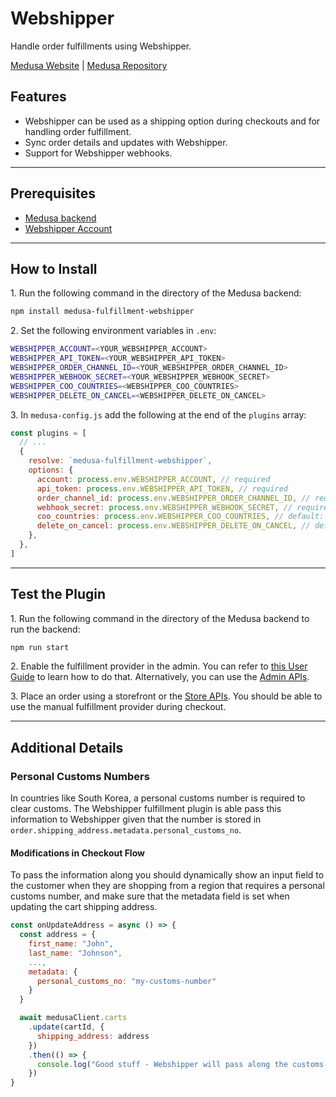 # Webshipper

Handle order fulfillments using Webshipper.

[Medusa Website](https://medusajs.com) | [Medusa Repository](https://github.com/medusajs/medusa)

## Features

- Webshipper can be used as a shipping option during checkouts and for handling order fulfillment.
- Sync order details and updates with Webshipper.
- Support for Webshipper webhooks.

---

## Prerequisites

- [Medusa backend](https://docs.medusajs.com/v1/development/backend/install)
- [Webshipper Account](https://webshipper.com)

---

## How to Install

1\. Run the following command in the directory of the Medusa backend:

  ```bash
  npm install medusa-fulfillment-webshipper
  ```

2\. Set the following environment variables in `.env`:

  ```bash
  WEBSHIPPER_ACCOUNT=<YOUR_WEBSHIPPER_ACCOUNT>
  WEBSHIPPER_API_TOKEN=<YOUR_WEBSHIPPER_API_TOKEN>
  WEBSHIPPER_ORDER_CHANNEL_ID=<YOUR_WEBSHIPPER_ORDER_CHANNEL_ID>
  WEBSHIPPER_WEBHOOK_SECRET=<YOUR_WEBSHIPPER_WEBHOOK_SECRET>
  WEBSHIPPER_COO_COUNTRIES=<WEBSHIPPER_COO_COUNTRIES>
  WEBSHIPPER_DELETE_ON_CANCEL=<WEBSHIPPER_DELETE_ON_CANCEL>
  ```

3\. In `medusa-config.js` add the following at the end of the `plugins` array:

  ```js
  const plugins = [
    // ...
    {
      resolve: `medusa-fulfillment-webshipper`,
      options: {
        account: process.env.WEBSHIPPER_ACCOUNT, // required
        api_token: process.env.WEBSHIPPER_API_TOKEN, // required
        order_channel_id: process.env.WEBSHIPPER_ORDER_CHANNEL_ID, // required, the channel id to register orders on
        webhook_secret: process.env.WEBSHIPPER_WEBHOOK_SECRET, // required, the webhook secret used to listen for shipments
        coo_countries: process.env.WEBSHIPPER_COO_COUNTRIES, // default: "all", an array of countries or a string of one country in which a Certificate of Origin will be attached
        delete_on_cancel: process.env.WEBSHIPPER_DELETE_ON_CANCEL, // default: false, determines whether Webshipper orders are deleted when a Medusa fulfillment is canceled
      },
    },
  ]
  ```

---

## Test the Plugin

1\. Run the following command in the directory of the Medusa backend to run the backend:

  ```bash
  npm run start
  ```

2\. Enable the fulfillment provider in the admin. You can refer to [this User Guide](https://docs.medusajs.com/v1/user-guide/regions/providers) to learn how to do that. Alternatively, you can use the [Admin APIs](https://docs.medusajs.com/v1/api/admin#tag/Region/operation/PostRegionsRegion).

3\. Place an order using a storefront or the [Store APIs](https://docs.medusajs.com/v1/api/store). You should be able to use the manual fulfillment provider during checkout.

---

## Additional Details

### Personal Customs Numbers

In countries like South Korea, a personal customs number is required to clear customs. The Webshipper fulfillment plugin is able pass this information to Webshipper given that the number is stored in `order.shipping_address.metadata.personal_customs_no`.

#### Modifications in Checkout Flow

To pass the information along you should dynamically show an input field to the customer when they are shopping from a region that requires a personal customs number, and make sure that the metadata field is set when updating the cart shipping address.

```js
const onUpdateAddress = async () => {
  const address = {
    first_name: "John",
    last_name: "Johnson",
    ...,
    metadata: {
      personal_customs_no: "my-customs-number"
    }
  }

  await medusaClient.carts
    .update(cartId, {
      shipping_address: address
    })
    .then(() => {
      console.log("Good stuff - Webshipper will pass along the customs number")
    })
}
```